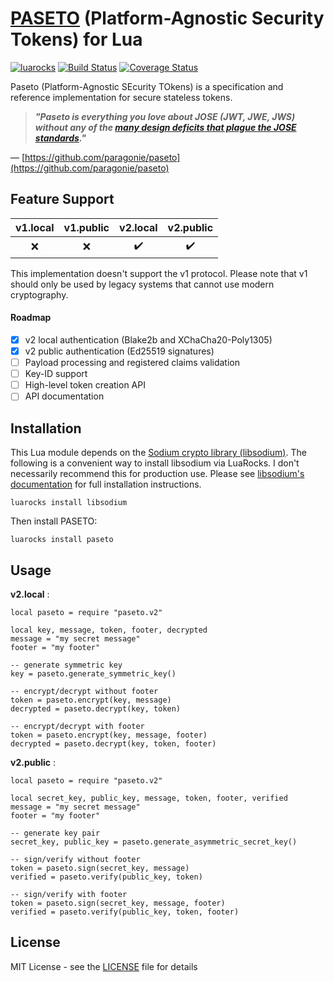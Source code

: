 # [PASETO](https://github.com/paragonie/paseto) (Platform-Agnostic Security Tokens) for Lua
[![luarocks](https://img.shields.io/badge/luarocks-paseto-blue.svg)](https://luarocks.org/modules/peterevans/paseto)
[![Build Status](https://travis-ci.org/peter-evans/paseto-lua.svg?branch=master)](https://travis-ci.org/peter-evans/paseto-lua)
[![Coverage Status](https://coveralls.io/repos/github/peter-evans/paseto-lua/badge.svg?branch=master)](https://coveralls.io/github/peter-evans/paseto-lua?branch=master)

Paseto (Platform-Agnostic SEcurity TOkens) is a specification and reference implementation for secure stateless tokens.

>__*"Paseto is everything you love about JOSE (JWT, JWE, JWS) without any of the [many design deficits that plague the JOSE standards](https://paragonie.com/blog/2017/03/jwt-json-web-tokens-is-bad-standard-that-everyone-should-avoid)."*__

— [https://github.com/paragonie/paseto](https://github.com/paragonie/paseto)

## Feature Support

| v1.local | v1.public | v2.local | v2.public |
| :---: | :---: | :---: | :---: |
| :x: | :x: | :heavy_check_mark: | :heavy_check_mark: |

This implementation doesn't support the v1 protocol. Please note that v1 should only be used by legacy systems that cannot use modern cryptography.

#### Roadmap
- [x] v2 local authentication (Blake2b and XChaCha20-Poly1305)
- [x] v2 public authentication (Ed25519 signatures)
- [ ] Payload processing and registered claims validation
- [ ] Key-ID support
- [ ] High-level token creation API
- [ ] API documentation

## Installation

This Lua module depends on the [Sodium crypto library (libsodium)](https://github.com/jedisct1/libsodium).
The following is a convenient way to install libsodium via LuaRocks.
I don't necessarily recommend this for production use. Please see [libsodium's documentation](https://download.libsodium.org/doc/installation/) for full installation instructions.
```
luarocks install libsodium
```

Then install PASETO:
```
luarocks install paseto
```

## Usage

__v2.local__ :
```
local paseto = require "paseto.v2"

local key, message, token, footer, decrypted
message = "my secret message"
footer = "my footer"

-- generate symmetric key
key = paseto.generate_symmetric_key()

-- encrypt/decrypt without footer
token = paseto.encrypt(key, message)
decrypted = paseto.decrypt(key, token)

-- encrypt/decrypt with footer
token = paseto.encrypt(key, message, footer)
decrypted = paseto.decrypt(key, token, footer)
```

__v2.public__ :
```
local paseto = require "paseto.v2"

local secret_key, public_key, message, token, footer, verified
message = "my secret message"
footer = "my footer"

-- generate key pair
secret_key, public_key = paseto.generate_asymmetric_secret_key()

-- sign/verify without footer
token = paseto.sign(secret_key, message)
verified = paseto.verify(public_key, token)

-- sign/verify with footer
token = paseto.sign(secret_key, message, footer)
verified = paseto.verify(public_key, token, footer)
```

## License

MIT License - see the [LICENSE](LICENSE) file for details
